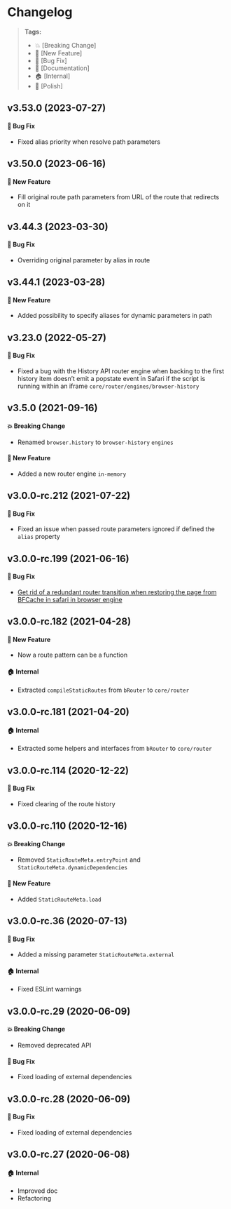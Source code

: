 Changelog
=========

> **Tags:**
> - :boom:       [Breaking Change]
> - :rocket:     [New Feature]
> - :bug:        [Bug Fix]
> - :memo:       [Documentation]
> - :house:      [Internal]
> - :nail_care:  [Polish]

## v3.53.0 (2023-07-27)

#### :bug: Bug Fix

* Fixed alias priority when resolve path parameters

## v3.50.0 (2023-06-16)

#### :rocket: New Feature

* Fill original route path parameters from URL of the route that redirects on it

## v3.44.3 (2023-03-30)

#### :bug: Bug Fix

* Overriding original parameter by alias in route

## v3.44.1 (2023-03-28)

#### :rocket: New Feature

* Added possibility to specify aliases for dynamic parameters in path

## v3.23.0 (2022-05-27)

#### :bug: Bug Fix

* Fixed a bug with the History API router engine when backing to the first history item doesn’t emit a popstate event in Safari if the script is running within an iframe `core/router/engines/browser-history`

## v3.5.0 (2021-09-16)

#### :boom: Breaking Change

* Renamed `browser.history` to `browser-history` `engines`

#### :rocket: New Feature

* Added a new router engine `in-memory`

## v3.0.0-rc.212 (2021-07-22)

#### :bug: Bug Fix

* Fixed an issue when passed route parameters ignored if defined the `alias` property

## v3.0.0-rc.199 (2021-06-16)

#### :bug: Bug Fix

* [Get rid of a redundant router transition when restoring the page from BFCache in safari in browser engine](https://github.com/V4Fire/Client/issues/552)

## v3.0.0-rc.182 (2021-04-28)

#### :rocket: New Feature

* Now a route pattern can be a function

#### :house: Internal

* Extracted `compileStaticRoutes` from `bRouter` to `core/router`

## v3.0.0-rc.181 (2021-04-20)

#### :house: Internal

* Extracted some helpers and interfaces from `bRouter` to `core/router`

## v3.0.0-rc.114 (2020-12-22)

#### :bug: Bug Fix

* Fixed clearing of the route history

## v3.0.0-rc.110 (2020-12-16)

#### :boom: Breaking Change

* Removed `StaticRouteMeta.entryPoint` and `StaticRouteMeta.dynamicDependencies`

#### :rocket: New Feature

* Added `StaticRouteMeta.load`

## v3.0.0-rc.36 (2020-07-13)

#### :bug: Bug Fix

* Added a missing parameter `StaticRouteMeta.external`

#### :house: Internal

* Fixed ESLint warnings

## v3.0.0-rc.29 (2020-06-09)

#### :boom: Breaking Change

* Removed deprecated API

#### :bug: Bug Fix

* Fixed loading of external dependencies

## v3.0.0-rc.28 (2020-06-09)

#### :bug: Bug Fix

* Fixed loading of external dependencies

## v3.0.0-rc.27 (2020-06-08)

#### :house: Internal

* Improved doc
* Refactoring
